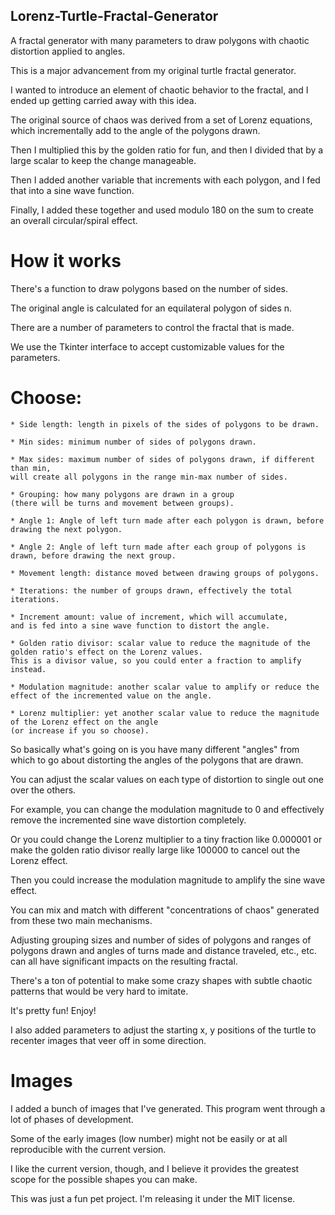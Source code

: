 ## Lorenz-Turtle-Fractal-Generator

A fractal generator with many parameters to draw polygons with chaotic distortion applied to angles. 

This is a major advancement from my original turtle fractal generator. 

I wanted to introduce an element of chaotic behavior to the fractal, and I ended up getting carried away with this idea.

The original source of chaos was derived from a set of Lorenz equations, which incrementally add to the angle of the polygons drawn.

Then I multiplied this by the golden ratio for fun, and then I divided that by a large scalar to keep the change manageable.

Then I added another variable that increments with each polygon, and I fed that into a sine wave function.

Finally, I added these together and used modulo 180 on the sum to create an overall circular/spiral effect. 

# How it works
There's a function to draw polygons based on the number of sides. 

The original angle is calculated for an equilateral polygon of sides n.

There are a number of parameters to control the fractal that is made.

We use the Tkinter interface to accept customizable values for the parameters.

# Choose: 
    * Side length: length in pixels of the sides of polygons to be drawn.
    
    * Min sides: minimum number of sides of polygons drawn.
    
    * Max sides: maximum number of sides of polygons drawn, if different than min, 
    will create all polygons in the range min-max number of sides.
    
    * Grouping: how many polygons are drawn in a group 
    (there will be turns and movement between groups).
    
    * Angle 1: Angle of left turn made after each polygon is drawn, before drawing the next polygon.
    
    * Angle 2: Angle of left turn made after each group of polygons is drawn, before drawing the next group.
    
    * Movement length: distance moved between drawing groups of polygons.
    
    * Iterations: the number of groups drawn, effectively the total iterations. 
    
    * Increment amount: value of increment, which will accumulate,
    and is fed into a sine wave function to distort the angle. 
    
    * Golden ratio divisor: scalar value to reduce the magnitude of the golden ratio's effect on the Lorenz values.
    This is a divisor value, so you could enter a fraction to amplify instead. 
    
    * Modulation magnitude: another scalar value to amplify or reduce the effect of the incremented value on the angle. 
    
    * Lorenz multiplier: yet another scalar value to reduce the magnitude of the Lorenz effect on the angle 
    (or increase if you so choose). 
    

So basically what's going on is you have many different "angles" from which to go about distorting the angles of the polygons that are drawn.

You can adjust the scalar values on each type of distortion to single out one over the others.

For example, you can change the modulation magnitude to 0 and effectively remove the incremented sine wave distortion completely.

Or you could change the Lorenz multiplier to a tiny fraction like 0.000001 or make the golden ratio divisor really large like 100000 to cancel out the Lorenz effect.

Then you could increase the modulation magnitude to amplify the sine wave effect.

You can mix and match with different "concentrations of chaos" generated from these two main mechanisms. 

Adjusting grouping sizes and number of sides of polygons and ranges of polygons drawn and angles of turns made and distance traveled, etc., etc. can all have significant impacts on the resulting fractal. 

There's a ton of potential to make some crazy shapes  with subtle chaotic patterns that would be very hard to imitate. 

It's pretty fun! Enjoy!

I also added parameters to adjust the starting x, y positions of the turtle to recenter images that veer off in some direction. 

# Images

I added a bunch of images that I've generated. This program went through a lot of phases of development.

Some of the early images (low number) might not be easily or at all reproducible with the current version.

I like the current version, though, and I believe it provides the greatest scope for the possible shapes you can make. 


This was just a fun pet project. I'm releasing it under the MIT license. 
